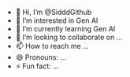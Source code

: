 - 👋 Hi, I’m @SidddGithub
- 👀 I’m interested in Gen AI
- 🌱 I’m currently learning Gen AI
- 💞️ I’m looking to collaborate on ...
- 📫 How to reach me ...
- 😄 Pronouns: ...
- ⚡ Fun fact: ...

<!---
SidddGithub/SidddGithub is a ✨ special ✨ repository because its `README.md` (this file) appears on your GitHub profile.
You can click the Preview link to take a look at your changes.
--->
